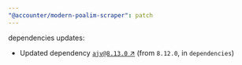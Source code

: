 ```yaml
---
"@accounter/modern-poalim-scraper": patch
---
```

dependencies updates:
  - Updated dependency [`ajv@8.13.0` ↗︎](https://www.npmjs.com/package/ajv/v/8.13.0) (from `8.12.0`, in `dependencies`)

